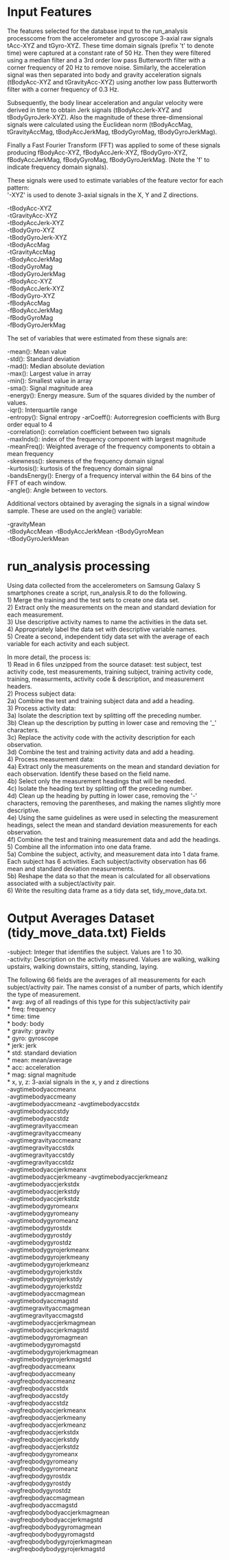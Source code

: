 Input Features 
==============

The features selected for the database input to the run_analysis processcome from the accelerometer and gyroscope 3-axial raw signals tAcc-XYZ and tGyro-XYZ. These time domain signals (prefix 't' to denote time) were captured at a constant rate of 50 Hz. Then they were filtered using a median filter and a 3rd order low pass Butterworth filter with a corner frequency of 20 Hz to remove noise. Similarly, the acceleration signal was then separated into body and gravity acceleration signals (tBodyAcc-XYZ and tGravityAcc-XYZ) using another low pass Butterworth filter with a corner frequency of 0.3 Hz. 

Subsequently, the body linear acceleration and angular velocity were derived in time to obtain Jerk signals (tBodyAccJerk-XYZ and tBodyGyroJerk-XYZ). Also the magnitude of these three-dimensional signals were calculated using the Euclidean norm (tBodyAccMag, tGravityAccMag, tBodyAccJerkMag, tBodyGyroMag, tBodyGyroJerkMag). 

Finally a Fast Fourier Transform (FFT) was applied to some of these signals producing fBodyAcc-XYZ, fBodyAccJerk-XYZ, fBodyGyro-XYZ, fBodyAccJerkMag, fBodyGyroMag, fBodyGyroJerkMag. (Note the 'f' to indicate frequency domain signals). 

These signals were used to estimate variables of the feature vector for each pattern:  
'-XYZ' is used to denote 3-axial signals in the X, Y and Z directions.

-tBodyAcc-XYZ  
-tGravityAcc-XYZ  
-tBodyAccJerk-XYZ  
-tBodyGyro-XYZ  
-tBodyGyroJerk-XYZ  
-tBodyAccMag  
-tGravityAccMag  
-tBodyAccJerkMag  
-tBodyGyroMag  
-tBodyGyroJerkMag  
-fBodyAcc-XYZ  
-fBodyAccJerk-XYZ  
-fBodyGyro-XYZ  
-fBodyAccMag  
-fBodyAccJerkMag  
-fBodyGyroMag  
-fBodyGyroJerkMag  

The set of variables that were estimated from these signals are: 

-mean(): Mean value  
-std(): Standard deviation  
-mad(): Median absolute deviation   
-max(): Largest value in array  
-min(): Smallest value in array  
-sma(): Signal magnitude area  
-energy(): Energy measure. Sum of the squares divided by the number of values.   
-iqr(): Interquartile range   
-entropy(): Signal entropy 
-arCoeff(): Autorregresion coefficients with Burg order equal to 4  
-correlation(): correlation coefficient between two signals  
-maxInds(): index of the frequency component with largest magnitude  
-meanFreq(): Weighted average of the frequency components to obtain a mean frequency  
-skewness(): skewness of the frequency domain signal  
-kurtosis(): kurtosis of the frequency domain signal   
-bandsEnergy(): Energy of a frequency interval within the 64 bins of the FFT of each window.  
-angle(): Angle between to vectors.  

Additional vectors obtained by averaging the signals in a signal window sample. These are used on the angle() variable:

-gravityMean  
-tBodyAccMean 
-tBodyAccJerkMean 
-tBodyGyroMean  
-tBodyGyroJerkMean  


run_analysis processing 
=======================

Using data collected from the accelerometers on Samsung Galaxy S smartphones create a script, run_analysis.R to do the following.   
         1) Merge the training and the test sets to create one data set.  
         2) Extract only the measurements on the mean and standard deviation for each
            measurement.   
         3) Use descriptive activity names to name the activities in the data set.  
         4) Appropriately label the data set with descriptive variable names.   
         5) Create a second, independent tidy data set with the average of each variable
            for each activity and each subject.  

In more detail, the process is:          
         1) Read in 6 files unzipped from the source dataset: test subject, test activity code, test measurements, 	 training subject, training activity code, training, measurments, activity code & description, and measurement 	 headers.    
         2) Process subject data:  
		2a) Combine the test and training subject data and add a heading.  
       	 3) Process activity data:  
		3a) Isolate the description text by splitting off the preceding number.  
         	3b) Clean up the description by putting in lower case and removing the '_' characters.  
         	3c) Replace the activity code with the activity description for each observation.   
		3d) Combine the test and training activity data and add a heading.  
	 4) Process measurement data:		  
         	4a) Extract only the measurements on the mean and standard deviation for each observation. Identify these 		based on the field name.  
		4b) Select only the measurement headings that will be needed.  
		4c) Isolate the heading text by splitting off the preceding number.  
         	4d) Clean up the heading by putting in lower case, removing the '-' characters, removing the parentheses, 		and making the names slightly more descriptive.  
		4e) Using the same guidelines as were used in selecting the measurement headings, select the mean and 		standard deviation measurements for each observation.   
		4f) Combine the test and training measurement data and add the headings.  
	 5) Combine all the information into one data frame.  
		5a) Combine the subject, activity, and measurement data into 1 data frame. Each subject has 6 activities. 		Each subject/activity observation has 66 mean and standard deviation measurements.  
		5b) Reshape the data so that the mean is calculated for all observations associated with a 		subject/activity pair.  
	 6) Write the resulting data frame as a tidy data set, tidy_move_data.txt.  


Output Averages Dataset (tidy_move_data.txt) Fields 
===================================================

-subject:  Integer that identifies the subject. Values are 1 to 30.  
-activity: Description on the activity measured. Values are walking, walking upstairs, walking downstairs, sitting, standing, laying.    

The following 66 fields are the averages of all measurements for each subject/activity pair. The names consist of a number of parts, which identify the type of measurement.     
	* avg:  avg of all readings of this type for this subject/activity pair  
        * freq:    frequency  
        * time:    time  
	* body:    body  
	* gravity: gravity  
        * gyro:    gyroscope   
        * jerk:    jerk  
        * std:     standard deviation  
        * mean:    mean/average  
        * acc:     acceleration  
        * mag:     signal magnitude  
        * x, y, z: 3-axial signals in the x, y and z directions  
-avgtimebodyaccmeanx  
-avgtimebodyaccmeany  
-avgtimebodyaccmeanz 
-avgtimebodyaccstdx  
-avgtimebodyaccstdy  
-avgtimebodyaccstdz  
-avgtimegravityaccmean  
-avgtimegravityaccmeany  
-avgtimegravityaccmeanz  
-avgtimegravityaccstdx  
-avgtimegravityaccstdy  
-avgtimegravityaccstdz  
-avgtimebodyaccjerkmeanx  
-avgtimebodyaccjerkmeany 
-avgtimebodyaccjerkmeanz  
-avgtimebodyaccjerkstdx  
-avgtimebodyaccjerkstdy   
-avgtimebodyaccjerkstdz  
-avgtimebodygyromeanx  
-avgtimebodygyromeany  
-avgtimebodygyromeanz  
-avgtimebodygyrostdx    
-avgtimebodygyrostdy  
-avgtimebodygyrostdz  
-avgtimebodygyrojerkmeanx  
-avgtimebodygyrojerkmeany  
-avgtimebodygyrojerkmeanz  
-avgtimebodygyrojerkstdx  
-avgtimebodygyrojerkstdy  
-avgtimebodygyrojerkstdz  
-avgtimebodyaccmagmean  
-avgtimebodyaccmagstd  
-avgtimegravityaccmagmean    
-avgtimegravityaccmagstd  
-avgtimebodyaccjerkmagmean  
-avgtimebodyaccjerkmagstd  
-avgtimebodygyromagmean  
-avgtimebodygyromagstd  
-avgtimebodygyrojerkmagmean  
-avgtimebodygyrojerkmagstd  
-avgfreqbodyaccmeanx  
-avgfreqbodyaccmeany  
-avgfreqbodyaccmeanz  
-avgfreqbodyaccstdx  
-avgfreqbodyaccstdy  
-avgfreqbodyaccstdz  
-avgfreqbodyaccjerkmeanx  
-avgfreqbodyaccjerkmeany  
-avgfreqbodyaccjerkmeanz  
-avgfreqbodyaccjerkstdx  
-avgfreqbodyaccjerkstdy  
-avgfreqbodyaccjerkstdz  
-avgfreqbodygyromeanx  
-avgfreqbodygyromeany  
-avgfreqbodygyromeanz  
-avgfreqbodygyrostdx  
-avgfreqbodygyrostdy  
-avgfreqbodygyrostdz  
-avgfreqbodyaccmagmean  
-avgfreqbodyaccmagstd  
-avgfreqbodybodyaccjerkmagmean  
-avgfreqbodybodyaccjerkmagstd  
-avgfreqbodybodygyromagmean  
-avgfreqbodybodygyromagstd  
-avgfreqbodybodygyrojerkmagmean  
-avgfreqbodybodygyrojerkmagstd  